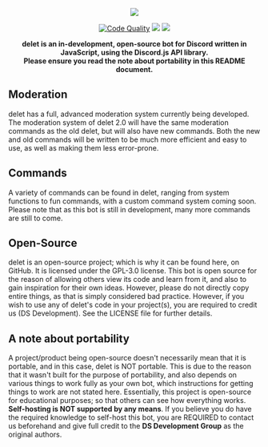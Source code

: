 <p align="center"><img src="https://i.imgur.com/lywDtNH.png"></p>

<p align="center">
<a href="https://app.codacy.com/app/suvanl/delet-2.0/dashboard"><img src="https://api.codacy.com/project/badge/Grade/4095a9a01d8445939612d31b6283e6fd" alt="Code Quality"></a>
<a href="https://david-dm.org/DS-Development/delet" title="dependencies status"><img src="https://david-dm.org/DS-Development/delet/status.svg"/></a>
<a href="https://david-dm.org/DS-Development/delet?type=dev" title="devDependencies status"><img src="https://david-dm.org/DS-Development/delet/dev-status.svg"/></a>
</p>

<p align="center"><strong>delet is an in-development, open-source bot for Discord written in JavaScript, using the Discord.js API library.</strong>
<br><strong>Please ensure you read the note about portability in this README document.</strong></p>

## Moderation
delet has a full, advanced moderation system currently being developed. The moderation system of delet 2.0 will have the same moderation commands as the old delet, but will also have new commands. Both the new and old commands will be written to be much more efficient and easy to use, as well as making them less error-prone.

## Commands
A variety of commands can be found in delet, ranging from system functions to fun commands, with a custom command system coming soon. Please note that as this bot is still in development, many more commands are still to come.

## Open-Source
delet is an open-source project; which is why it can be found here, on GitHub. It is licensed under the GPL-3.0 license. This bot is open source for the reason of allowing others view its code and learn from it, and also to gain inspiration for their own ideas. However, please do not directly copy entire things, as that is simply considered bad practice.
However, if you wish to use any of delet's code in your project(s), you are required to credit us (DS Development). See the LICENSE file for further details.

## A note about portability
A project/product being open-source doesn't necessarily mean that it is portable, and in this case, delet is NOT portable. This is due to the reason that it wasn't built for the purpose of portability, and also depends on various things to work fully as your own bot, which instructions for getting things to work are not stated here. Essentially, this project is open-source for educational purposes; so that others can see how everything works. **Self-hosting is NOT supported by any means**.
If you believe you do have the required knowledge to self-host this bot, you are REQUIRED to contact us beforehand and give full credit to the **DS Development Group** as the original authors.
